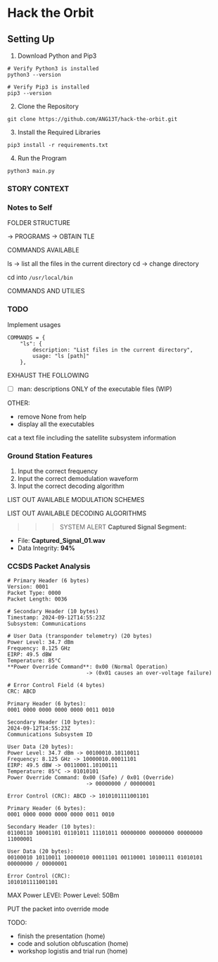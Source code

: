 # Hack the Orbit

## Setting Up

1. Download Python and Pip3

```
# Verify Python3 is installed
python3 --version

# Verify Pip3 is installed
pip3 --version
```

2. Clone the Repository

```
git clone https://github.com/ANG13T/hack-the-orbit.git
```

3. Install the Required Libraries

```
pip3 install -r requirements.txt
```

4. Run the Program

```
python3 main.py
```


### STORY CONTEXT

### Notes to Self
FOLDER STRUCTURE

-> PROGRAMS
-> OBTAIN TLE

COMMANDS AVAILABLE

ls -> list all the files in the current directory
cd -> change directory


cd into `/usr/local/bin`

COMMANDS AND UTILIES 


### TODO
Implement usages

```
COMMANDS = {
    "ls": {
        description: "List files in the current directory",
        usage: "ls [path]"
    },
```

EXHAUST THE FOLLOWING
- [ ] man: descriptions ONLY of the executable files (WIP)


OTHER:
- remove None from help
- display all the executables

cat a text file including the satellite subsystem information

### Ground Station Features
1. Input the correct frequency
2. Input the correct demodulation waveform
3. Input the correct decoding algorithm

LIST OUT AVAILABLE MODULATION SCHEMES 

LIST OUT AVAILABLE DECODING ALGORITHMS

>>> SYSTEM ALERT
**Captured Signal Segment:**
 - File: **Captured_Signal_01.wav**
 - Data Integrity: **94%**

### CCSDS Packet Analysis

```
# Primary Header (6 bytes)
Version: 0001
Packet Type: 0000
Packet Length: 0036

# Secondary Header (10 bytes)
Timestamp: 2024-09-12T14:55:23Z
Subsystem: Communications

# User Data (transponder telemetry) (20 bytes)
Power Level: 34.7 dBm
Frequency: 8.125 GHz
EIRP: 49.5 dBW
Temperature: 85°C
**Power Override Command**: 0x00 (Normal Operation)
                         -> (0x01 causes an over-voltage failure)
                         
# Error Control Field (4 bytes)
CRC: ABCD
```


```
Primary Header (6 bytes):
0001 0000 0000 0000 0000 0011 0010

Secondary Header (10 bytes):
2024-09-12T14:55:23Z
Communications Subsystem ID

User Data (20 bytes):
Power Level: 34.7 dBm -> 00100010.10110011
Frequency: 8.125 GHz -> 10000010.00011101
EIRP: 49.5 dBW -> 00110001.10100111
Temperature: 85°C -> 01010101
Power Override Command: 0x00 (Safe) / 0x01 (Override)
                         -> 00000000 / 00000001

Error Control (CRC): ABCD -> 1010101111001101
```
```
Primary Header (6 bytes):
0001 0000 0000 0000 0000 0011 0010

Secondary Header (10 bytes):
01100110 10001101 01101011 11101011 00000000 00000000 00000000 11000001

User Data (20 bytes):
00100010 10110011 10000010 00011101 00110001 10100111 01010101 00000000 / 00000001

Error Control (CRC):
1010101111001101
```

MAX Power LEVEl: Power Level: 50Bm

PUT the packet into override mode

TODO:
- finish the presentation (home)
- code and solution obfuscation (home)
- workshop logistis and trial run (home)